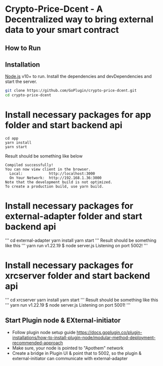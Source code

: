 # Crypto-Price-Dcent - A Decentralized way to bring external data to your smart contract
## How to Run
## Installation

[Node.js](https://nodejs.org/) v10+ to run.
Install the dependencies and devDependencies and start the server.

```sh
git clone https://github.com/GoPlugin/crypto-price-dcent.git
cd crypto-price-dcent
```
# Install necessary packages for app folder and start backend api
```
cd app
yarn install
yarn start
```
Result should be something like below
```
Compiled successfully!
You can now view client in the browser.
  Local:            http://localhost:3000
  On Your Network:  http://192.168.1.36:3000
Note that the development build is not optimized.
To create a production build, use yarn build.
```
# Install necessary packages for external-adapter folder and start backend api

'''
cd external-adapter
yarn install
yarn start
'''
Result should be something like this
'''
yarn run v1.22.19
$ node server.js
Listening on port 5002!
'''
# Install necessary packages for xrcserver folder and start backend api
'''
cd xrcserver
yarn install
yarn start
'''
Result should be something like this
'''
yarn run v1.22.19
$ node server.js
Listening on port 5001!
'''

## Start Plugin node & EXternal-initiator
- Follow plugin node setup guide https://docs.goplugin.co/plugin-installations/how-to-install-plugin-node/modular-method-deployment-recommended-approach 
- Make sure, your node is pointed to "Apothem" network
- Create a bridge in Plugin UI & point that to 5002, so the plugin & external-initiator can communicate with external-adapter